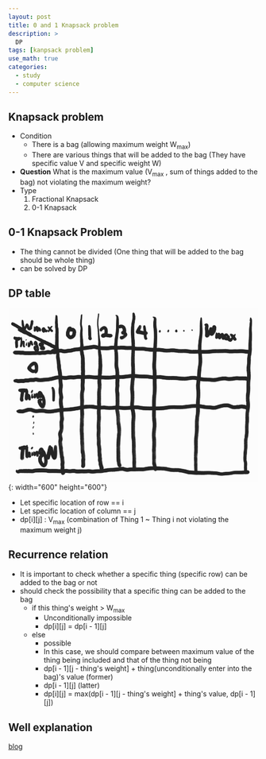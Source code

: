 ```yaml
---
layout: post
title: 0 and 1 Knapsack problem
description: >
  DP
tags: [kanpsack problem]
use_math: true
categories:
  - study
  - computer science
---
```

## Knapsack problem

* Condition
  * There is a bag (allowing maximum weight W<sub>max</sub>)
  * There are various things that will be added to the bag (They have specific value V and specific weight W)
* **Question**
  What is the maximum value (V<sub>max</sub> , sum of things added to the bag) not violating the maximum weight?
* Type
  1. Fractional Knapsack<br>
  2. 0-1 Knapsack<br>

## 0-1 Knapsack Problem
* The thing cannot be divided (One thing that will be added to the bag should be whole thing)
* can be solved by DP

## DP table
![그림1](/assets/img/72.PNG?raw=true){: width="600" height="600"}<br>

* Let specific location of row == i
* Let specific location of column == j
* dp[i][j] : V<sub>max</sub> (combination of Thing 1 ~ Thing i not violating the maximum weight j)

## Recurrence relation
* It is important to check whether a specific thing (specific row) can be added to the bag or not
* should check the possibility that a specific thing can be added to the bag
  * if this thing's weight > W<sub>max</sub>
    * Unconditionally impossible
    * dp[i][j] = dp[i - 1][j]
  * else
    * possible
    * In this case, we should compare between maximum value of the thing being included and that of the thing not being
    * dp[i - 1][j - thing's weight] + thing(unconditionally enter into the bag)'s value (former)
    * dp[i - 1][j] (latter)
    * dp[i][j] = max(dp[i - 1][j - thing's weight] + thing's value, dp[i - 1][j])

## Well explanation
[blog](https://gsmesie692.tistory.com/113)

